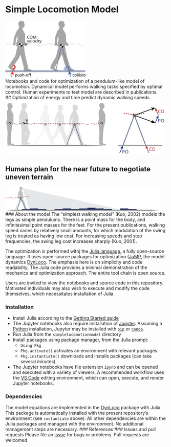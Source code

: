 Simple Locomotion Model
================

<img src="img/simplelocomotionmodel.svg" width="50%" /><br> Notebooks
and code for optimization of a pendulum-like model of locomotion.
Dynamical model performs walking tasks specified by optimal control.
Human experiments to test model are described in publications.  
\## Optimization of energy and time predict dynamic walking speeds
![short walks](img/shortwalks.svg)

## Humans plan for the near future to negotiate uneven terrain

![walking on uneven terrain](img/uneventerrainwalking.svg) \### About
the model The “simplest walking model” (Kuo, 2002) models the legs as
simple pendulums. There is a point mass for the body, and infinitesimal
point masses for the feet. For the present publications, walking speed
varies by relatively small amounts, for which modulation of the swing
leg is treated as having low cost. For increasing speeds and step
frequencies, the swing leg cost increases sharply (Kuo, 2001).

The optimization is performed withj the [Julia
language](https://julialang.org), a fully open-source language. It uses
open-source packages for optimization ([JuMP](https://jump.dev/), the
model dynamics [DynLoco](https://github.com/kuo-lab/DynLoco). The
emphasis here is on simplicity and code readability. The Julia code
provides a minimal demonstration of the mechanics and optimization
approach. The entire tool chain is open source.

Users are invited to view the notebooks and source code in this
repository. Motivated individuals may also wish to execute and modify
the code themselves, which necessitates installation of Julia.

### Installation

- Install Julia according to the [Getting Started
  guide](https://docs.julialang.org/en/v1/manual/getting-started/)
- The Jupyter notebooks also require installation of
  [Jupyter](https://jupyter.org/). Assuming a
  [Python](https://www.python.org/) installation, Jupyter may be
  installed with [`pip`](https://jupyter.org/install) or
  [`conda`](https://anaconda.org/main/jupyter).
- Run Julia from the `simplelocomotionmodel` directory
- Install packages using package manager, from the Julia prompt:
  - `Using Pkg`
  - `Pkg.activate()` activates an environment with relevant packages
  - `Pkg.instantiate()` downloads and installs packages (can take
    several minutes)
- The Jupyter notebooks have file extension `ipynb` and can be opened
  and executed with a variety of viewers. A recommended workflow uses
  the [VS Code](https://code.visualstudio.com/) editing environment,
  which can open, execute, and render Jupyter notebooks.

### Dependencies

The model equations are implemented in the
[DynLoco](https://github.com/kuo-lab/DynLoco) package with Julia. This
package is automatically installed with the present repository’s
environment (see `instantiate` above). All other dependencies are within
the Julia packages and managed with the environment. No additional
management steps are necessary. \### References \### Issues and pull
requests Please file an
[issue](https://github.com/kuo-lab/simplelocomotionmodel/issues) for
bugs or problems. Pull requests are welcomed.
